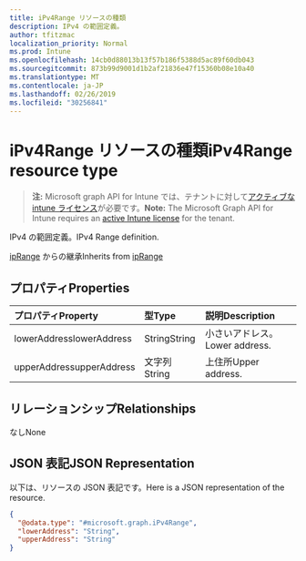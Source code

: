 ```yaml
---
title: iPv4Range リソースの種類
description: IPv4 の範囲定義。
author: tfitzmac
localization_priority: Normal
ms.prod: Intune
ms.openlocfilehash: 14cb0d88013b13f57b186f5388d5ac89f60db043
ms.sourcegitcommit: 873b99d9001d1b2af21836e47f15360b08e10a40
ms.translationtype: MT
ms.contentlocale: ja-JP
ms.lasthandoff: 02/26/2019
ms.locfileid: "30256841"
---
```

# <a name="ipv4range-resource-type"></a><span data-ttu-id="1b991-103">iPv4Range リソースの種類</span><span class="sxs-lookup"><span data-stu-id="1b991-103">iPv4Range resource type</span></span>

> <span data-ttu-id="1b991-104">**注:** Microsoft graph API for Intune では、テナントに対して[アクティブな intune ライセンス](https://go.microsoft.com/fwlink/?linkid=839381)が必要です。</span><span class="sxs-lookup"><span data-stu-id="1b991-104">**Note:** The Microsoft Graph API for Intune requires an [active Intune license](https://go.microsoft.com/fwlink/?linkid=839381) for the tenant.</span></span>

<span data-ttu-id="1b991-105">IPv4 の範囲定義。</span><span class="sxs-lookup"><span data-stu-id="1b991-105">IPv4 Range definition.</span></span>


<span data-ttu-id="1b991-106">[ipRange](../resources/intune-mam-iprange.md) からの継承</span><span class="sxs-lookup"><span data-stu-id="1b991-106">Inherits from [ipRange](../resources/intune-mam-iprange.md)</span></span>

## <a name="properties"></a><span data-ttu-id="1b991-107">プロパティ</span><span class="sxs-lookup"><span data-stu-id="1b991-107">Properties</span></span>
|<span data-ttu-id="1b991-108">プロパティ</span><span class="sxs-lookup"><span data-stu-id="1b991-108">Property</span></span>|<span data-ttu-id="1b991-109">型</span><span class="sxs-lookup"><span data-stu-id="1b991-109">Type</span></span>|<span data-ttu-id="1b991-110">説明</span><span class="sxs-lookup"><span data-stu-id="1b991-110">Description</span></span>|
|:---|:---|:---|
|<span data-ttu-id="1b991-111">lowerAddress</span><span class="sxs-lookup"><span data-stu-id="1b991-111">lowerAddress</span></span>|<span data-ttu-id="1b991-112">String</span><span class="sxs-lookup"><span data-stu-id="1b991-112">String</span></span>|<span data-ttu-id="1b991-113">小さいアドレス。</span><span class="sxs-lookup"><span data-stu-id="1b991-113">Lower address.</span></span>|
|<span data-ttu-id="1b991-114">upperAddress</span><span class="sxs-lookup"><span data-stu-id="1b991-114">upperAddress</span></span>|<span data-ttu-id="1b991-115">文字列</span><span class="sxs-lookup"><span data-stu-id="1b991-115">String</span></span>|<span data-ttu-id="1b991-116">上住所</span><span class="sxs-lookup"><span data-stu-id="1b991-116">Upper address.</span></span>|

## <a name="relationships"></a><span data-ttu-id="1b991-117">リレーションシップ</span><span class="sxs-lookup"><span data-stu-id="1b991-117">Relationships</span></span>
<span data-ttu-id="1b991-118">なし</span><span class="sxs-lookup"><span data-stu-id="1b991-118">None</span></span>

## <a name="json-representation"></a><span data-ttu-id="1b991-119">JSON 表記</span><span class="sxs-lookup"><span data-stu-id="1b991-119">JSON Representation</span></span>
<span data-ttu-id="1b991-120">以下は、リソースの JSON 表記です。</span><span class="sxs-lookup"><span data-stu-id="1b991-120">Here is a JSON representation of the resource.</span></span>
<!-- {
  "blockType": "resource",
  "@odata.type": "microsoft.graph.iPv4Range"
}
-->
``` json
{
  "@odata.type": "#microsoft.graph.iPv4Range",
  "lowerAddress": "String",
  "upperAddress": "String"
}
```



